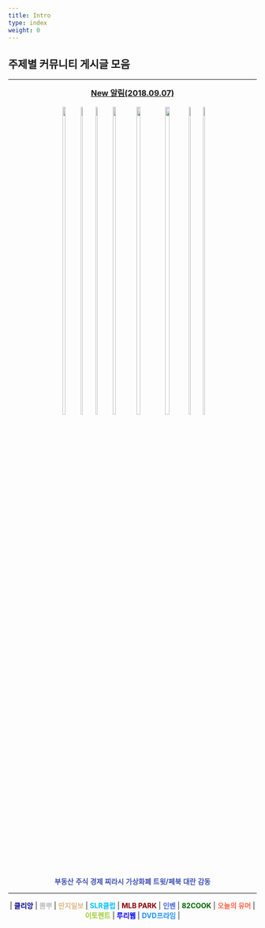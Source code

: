```yaml
---
title: Intro
type: index
weight: 0
---
```


## 주제별 커뮤니티 게시글 모음
<hr>
<center><font color="orange" size=3><b><a href="../notice/"> New 알림(2018.09.07) </a></b></font></center>
<br>
<div style="text-align:center;">
<div style="text-align:center;display:inline-block;">
<a href='/estate/'><img src ='./images/estate.png' width=40% height=40%></a><br><font color="#3f51b5"><b>부동산</b></font>
</div>
<div style="text-align:center;display:inline-block;">
<a href='/stock/'><img src ='./images/stock.png' width=40% height=40%></a><br><font color="#3f51b5"><b>주식</b></font>
</div>
<div style="text-align:center;display:inline-block;">
<a href='/economy/'><img src ='./images/economy.png' width=40% height=40%></a><br><font color="#3f51b5"><b>경제</b></font>
</div>
<div style="text-align:center;display:inline-block;">
<a href='/tabloid/'><img src ='./images/tabloid.png' width=40% height=40%></a><br><font color="#3f51b5"><b>찌라시</b></font>
</div>
<div style="text-align:center;display:inline-block;">
<a href='/coin/'><img src ='./images/coin.png' width=40% height=40%></a><br><font color="#3f51b5"><b>가상화폐</b></font>
</div>
<div style="text-align:center;display:inline-block;">
<a href='/tweet/'><img src ='./images/tweet.png' width=40% height=40%></a><br><font color="#3f51b5"><b>트윗/페북</b></font>
</div>
<div style="text-align:center;display:inline-block;">
<a href='/hot/'><img src ='./images/hot.png' width=40% height=40%></a><br><font color="#3f51b5"><b>대란</b></font>
</div>
<div style="text-align:center;display:inline-block;">
<a href='/touching/'><img src ='./images/touching.png' width=40% height=40%></a><br><font color="#3f51b5"><b>감동</b></font>
</div>
</div>
<hr>
<center>| <font color='darkblue'><b>클리앙</b></font> | <font color='silver'><b>뽐뿌</b></font> | <font color='burlywood'><b>딴지일보</b></font> | <font color='deepskyblue'><b>SLR클럽</b></font> | <font color='darkred'><b>MLB PARK</b></font> |  <font color='royalblue'><b>인벤</b></font> | <font color='darkgreen'><b>82COOK</b></font> | <font color='tomato'><b>오늘의 유머</b></font> | <font color='yellowgreen'><b>이토렌트</b></font> | <font color='blue'><b>루리웹</b></font> | <font color='#1E90FF'><b>DVD프라임</b></font> |</center>


